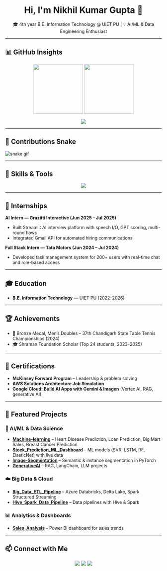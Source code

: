 <h1 align="center">Hi, I'm Nikhil Kumar Gupta 👋</h1>
<p align="center">
🎓 4th year B.E. Information Technology @ UIET PU | 💡 AI/ML & Data Engineering Enthusiast  
</p>

---

## 📊 GitHub Insights
<p align="center">
  <img src="https://github-readme-stats.vercel.app/api?username=nikhilScripts&show_icons=true&theme=radical" height="160"/>
  <img src="https://github-readme-streak-stats.herokuapp.com/?user=nikhilScripts&theme=radical" height="160"/>
</p>

<p align="center">
  <img src="https://github-readme-activity-graph.vercel.app/graph?username=nikhilScripts&theme=react-dark&hide_border=true">
</p>

---

## 🐍 Contributions Snake
![snake gif](https://github.com/nikhilScripts/nikhilScripts/blob/output/github-contribution-grid-snake.svg)

---

## 🚀 Skills & Tools
<p align="center">
<img src="https://skillicons.dev/icons?i=python,cpp,sql,pytorch,tensorflow,langchain,langgraph,rag,sklearn,flask,react,nodejs,mongodb,git,docker,azure,gcp,aws,vscode,postman" /><br>
</p>

---

## 💼 Internships


**AI Intern — Grazitti Interactive (Jun 2025 – Jul 2025)**  
- Built Streamlit AI interview platform with speech I/O, GPT scoring, multi-round flows  
- Integrated Gmail API for automated hiring communications  

**Full Stack Intern — Tata Motors (Jun 2024 – Jul 2024)**  
- Developed task management system for 200+ users with real-time chat and role-based access  
</details>

---

## 🎓 Education
- **B.E. Information Technology** — UIET PU (2022–2026)

---

## 🏆 Achievements
- 🥉 Bronze Medal, Men’s Doubles – 37th Chandigarh State Table Tennis Championships (2024)  
- 🎓 Shraman Foundation Scholar (Top 24 students, 2023–2025)  

---

## 📜 Certifications
- **McKinsey Forward Program** – Leadership & problem solving  
- **AWS Solutions Architecture Job Simulation**  
- **Google Cloud: Build AI Apps with Gemini & Imagen** (Vertex AI, RAG, generative AI)  

---

## 📂 Featured Projects

### 🧠 AI/ML & Data Science
- [**Machine-learning**](https://github.com/nikhilScripts/Machine-learning) – Heart Disease Prediction, Loan Prediction, Big Mart Sales, Breast Cancer Prediction  
- [**Stock_Prediction_ML_Dashboard**](https://github.com/nikhilScripts/Stock_Prediction_ML_Dashboard) – ML models (SVR, LSTM, RF, ElasticNet) with live data  
- [**Image-Segmentation**](https://github.com/nikhilScripts/Image-Segmentation) – Semantic & instance segmentation in PyTorch  
- [**GenerativeAI**](https://github.com/nikhilScripts/GenerativeAI) – RAG, LangChain, LLM projects  

### ☁️ Big Data & Cloud
- [**Big_Data_ETL_Pipeline**](https://github.com/nikhilScripts/Big_Data_ETL_Pipeline) – Azure Databricks, Delta Lake, Spark Structured Streaming  
- [**Hive_Spark_Data_Pipeline**](https://github.com/nikhilScripts/Hive_Spark_Data_Pipeline) – Data pipelines with Hive & Spark  

### 📊 Analytics & Dashboards
- [**Sales_Analysis**](https://github.com/nikhilScripts/Sales_Analysis) – Power BI dashboard for sales trends  

---

## 📫 Connect with Me
<p align="center">
<a href="https://www.linkedin.com/in/nikhilscripts"><img src="https://img.shields.io/badge/LinkedIn-Nikhil-blue?style=for-the-badge&logo=linkedin"></a>
<a href="mailto:n4nikhil51@gmail.com"><img src="https://img.shields.io/badge/Email-n4nikhil51%40gmail.com-red?style=for-the-badge&logo=gmail"></a>
<a href="https://github.com/nikhilScripts"><img src="https://img.shields.io/badge/GitHub-nikhilScripts-black?style=for-the-badge&logo=github"></a>
</p>
